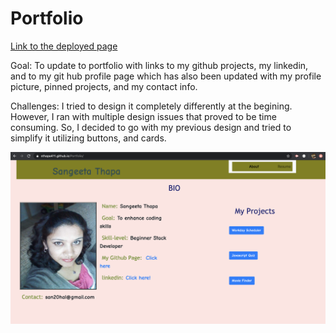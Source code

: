 # Portfolio

[Link to the deployed page](https://sthapa411.github.io/Portfolio/)

Goal:
To update to portfolio with links to my github projects, my linkedin, and to my git hub profile page which has also been updated with my profile picture, pinned projects, and my contact info. 

Challenges:
I tried to design it completely differently at the begining. However, I ran with multiple design issues that proved to be time consuming. So, I decided to go with my previous design and tried to simplify it utilizing buttons, and cards.


![Portfolio.png](https://github.com/sthapa411/Portfolio/blob/master/assets/portfolio.png)

